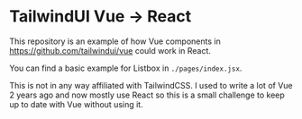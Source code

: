 # TailwindUI Vue -> React

This repository is an example of how Vue components in https://github.com/tailwindui/vue could work in React.

You can find a basic example for Listbox in `./pages/index.jsx`.

This is not in any way affiliated with TailwindCSS. I used to write a lot of Vue 2 years ago and now mostly use React so this is a small challenge to keep up to date with Vue without using it.  

